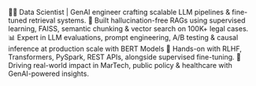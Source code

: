 👨‍💻 Data Scientist | GenAI engineer crafting scalable LLM pipelines & fine-tuned retrieval systems.
🧠 Built hallucination-free RAGs using supervised learning, FAISS, semantic chunking & vector search on 100K+ legal cases.
📊 Expert in LLM evaluations, prompt engineering, A/B testing & causal inference at production scale with BERT Models
🦾 Hands-on with RLHF, Transformers, PySpark, REST APIs, alongside supervised fine-tuning.
🚀 Driving real-world impact in MarTech, public policy & healthcare with GenAI-powered insights.

<!---
mr-sesquipedalian/mr-sesquipedalian is a ✨ special ✨ repository because its `README.md` (this file) appears on your GitHub profile.
You can click the Preview link to take a look at your changes.
--->
